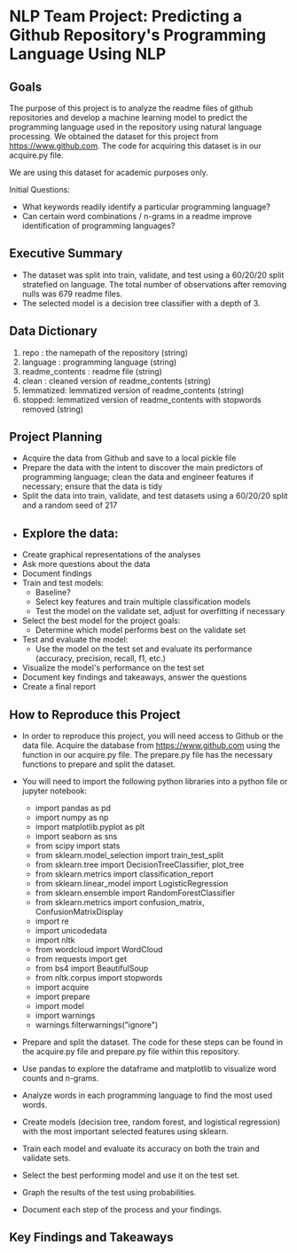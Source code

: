 # NLP Team Project: Predicting a Github Repository's Programming Language Using NLP

## Goals

The purpose of this project is to analyze the readme files of github repositories and develop a machine learning model to predict the programming language used in the repository using natural language processing. We obtained the dataset for this project from https://www.github.com. The code for acquiring this dataset is in our acquire.py file.

We are using this dataset for academic purposes only.

Initial Questions:

- What keywords readily identify a particular programming language?
- Can certain word combinations / n-grams in a readme improve identification of programming languages? 

## Executive Summary

- The dataset was split into train, validate, and test using a 60/20/20 split stratefied on language. The total number of observations after removing nulls was 679 readme files.
- The selected model is a decision tree classifier with a depth of 3. 

## Data Dictionary

1. repo : the namepath of the repository (string)
2. language : programming language (string)
3. readme_contents : readme file (string)
4. clean : cleaned version of readme_contents (string)
5. lemmatized: lemmatized version of readme_contents (string)
6. stopped: lemmatized version of readme_contents with stopwords removed (string)


## Project Planning

- Acquire the data from Github and save to a local pickle file
- Prepare the data with the intent to discover the main predictors of programming language; clean the data and engineer features if necessary; ensure that the data is tidy
- Split the data into train, validate, and test datasets using a 60/20/20 split and a random seed of 217
- Explore the data:
    - 
- Create graphical representations of the analyses
- Ask more questions about the data
- Document findings
- Train and test models:
    - Baseline?
    - Select key features and train multiple classification models
    - Test the model on the validate set, adjust for overfitting if necessary
- Select the best model for the project goals:
    - Determine which model performs best on the validate set
- Test and evaluate the model:
    - Use the model on the test set and evaluate its performance (accuracy, precision, recall, f1, etc.)
- Visualize the model's performance on the test set
- Document key findings and takeaways, answer the questions
- Create a final report

## How to Reproduce this Project

- In order to reproduce this project, you will need access to Github or the data file. Acquire the database from https://www.github.com using the function in our acquire.py file. The prepare.py file has the necessary functions to prepare and split the dataset.

- You will need to import the following python libraries into a python file or jupyter notebook:

    - import pandas as pd
    - import numpy as np
    - import matplotlib.pyplot as plt
    - import seaborn as sns
    - from scipy import stats
    - from sklearn.model_selection import train_test_split
    - from sklearn.tree import DecisionTreeClassifier, plot_tree
    - from sklearn.metrics import classification_report
    - from sklearn.linear_model import LogisticRegression
    - from sklearn.ensemble import RandomForestClassifier
    - from sklearn.metrics import confusion_matrix, ConfusionMatrixDisplay
    - import re
    - import unicodedata
    - import nltk
    - from wordcloud import WordCloud
    - from requests import get
    - from bs4 import BeautifulSoup
    - from nltk.corpus import stopwords
    - import acquire
    - import prepare
    - import model
    - import warnings
    - warnings.filterwarnings("ignore")

- Prepare and split the dataset. The code for these steps can be found in the acquire.py file and prepare.py file within this repository.

- Use pandas to explore the dataframe and matplotlib to visualize word counts and n-grams.

- Analyze words in each programming language to find the most used words.

- Create models (decision tree, random forest, and logistical regression) with the most important selected features using sklearn.

- Train each model and evaluate its accuracy on both the train and validate sets.

- Select the best performing model and use it on the test set.

- Graph the results of the test using probabilities.

- Document each step of the process and your findings.


## Key Findings and Takeaways

